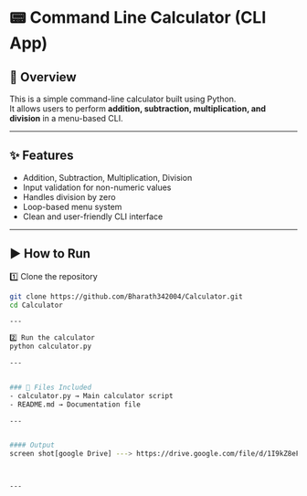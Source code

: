 # 📟 Command Line Calculator (CLI App)

## 📖 Overview
This is a simple command-line calculator built using Python.  
It allows users to perform **addition, subtraction, multiplication, and division** in a menu-based CLI.

---

## ✨ Features
- Addition, Subtraction, Multiplication, Division
- Input validation for non-numeric values
- Handles division by zero
- Loop-based menu system
- Clean and user-friendly CLI interface


---


## ▶️ How to Run
1️⃣ Clone the repository  
```bash
git clone https://github.com/Bharath342004/Calculator.git
cd Calculator

---

2️⃣ Run the calculator
python calculator.py

---


### 📂 Files Included
- calculator.py → Main calculator script
- README.md → Documentation file

---


#### Output
screen shot[google Drive] ---> https://drive.google.com/file/d/1I9kZ8eFilYPQDzhKtcTFpYJmP528yXyv/view?usp=drivesdk



---
